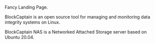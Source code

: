 Fancy Landing Page.

BlockCaptain is an open source tool for managing and monitoring data integrity systems on Linux. 

BlockCaptain NAS is a Networked Attached Storage server based on Ubuntu 20.04. 
